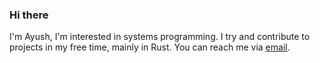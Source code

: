 ### Hi there

I'm Ayush, I'm interested in systems programming. I try and contribute to projects in my free time, mainly in Rust. You can reach me via [email](ayush.sb2003@gmail.com).
<!--
**ayush-sb/ayush-sb** is a ✨ _special_ ✨ repository because its `README.md` (this file) appears on your GitHub profile.

Here are some ideas to get you started:

- 🔭 I’m currently working on ...
- 🌱 I’m currently learning ...
- 👯 I’m looking to collaborate on ...
- 🤔 I’m looking for help with ...
- 💬 Ask me about ...
- 📫 How to reach me: ...
- 😄 Pronouns: ...
- ⚡ Fun fact: ...
-->
